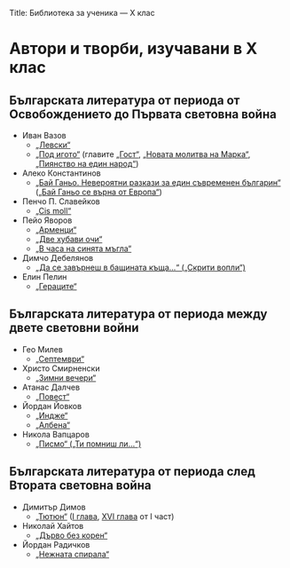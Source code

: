 Title: Библиотека за ученика — X клас

# Автори и творби, изучавани в X клас

## Българската литература от периода от Освобождението до Първата световна война

* Иван Вазов
    * [„Левски“](/text/3849)
    * [„Под игото“](/text/3753) (главите [„Гост“](/text/3753#textstart), [„Новата молитва на Марка“](/text/3753/50#textstart), [„Пиянство на един народ“](/text/3753/51#textstart))
* Алеко Константинов
    * [„Бай Ганьо. Невероятни разкази за един съвременен българин“](/text/3706) ([„Бай Ганьо се върна от Европа“](/text/3706/11#textstart))
* Пенчо П. Славейков
    * [„Cis moll“](/text/6627)
* Пейо Яворов
    * [„Арменци“](/text/7074)
    * [„Две хубави очи“](/text/7085)
    * [„В часа на синята мъгла“](/text/7137)
* Димчо Дебелянов
    * [„Да се завърнеш в бащината къща…“ („Скрити вопли“)](/text/6161)
* Елин Пелин
    * [„Гераците“](/text/5624)

## Българската литература от периода между двете световни войни

* Гео Милев
    * [„Септември“](/text/11335)
* Христо Смирненски
    * [„Зимни вечери“](/text/5341)
* Атанас Далчев
    * [„Повест“](/text/12102)
* Йордан Йовков
    * [„Индже“](/text/7891)
    * [„Албена“](/text/7879)
* Никола Вапцаров
    * [„Писмо“ („Ти помниш ли…“)](/text/11440)

## Българската литература от периода след Втората световна война

* Димитър Димов
    * [„Тютюн“](/text/5799) ([І глава](/text/5799#textstart), [ХVІ глава](/text/5799/16#textstart) от І част)
* Николай Хайтов
    * [„Дърво без корен“](/text/29545)
* Йордан Радичков
    * [„Нежната спирала“](http://liternet.bg/publish5/jradichkov/nezhnata/nezhnata.htm)

